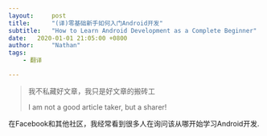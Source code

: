 ```yaml
---
layout:     post
title:      "(译)零基础新手如何入门Android开发"
subtitle:   "How to Learn Android Development as a Complete Beginner"
date:   2020-01-01 21:05:00 +0800
author:     "Nathan"
tags:
    - 翻译

---
```


> 我不私藏好文章，我只是好文章的搬砖工
>
> I am not a good article taker,  but a sharer!

在Facebook和其他社区，我经常看到很多人在询问该从哪开始学习Android开发.





















